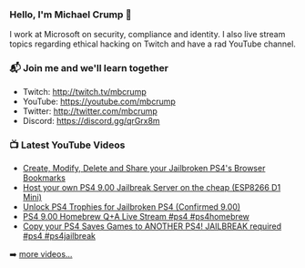 ### Hello, I'm Michael Crump 👋

I work at Microsoft on security, compliance and identity. I also live stream topics regarding ethical hacking on Twitch and have a rad YouTube channel. 

### 📬 Join me and we'll learn together

- Twitch: http://twitch.tv/mbcrump
- YouTube: https://youtube.com/mbcrump
- Twitter: http://twitter.com/mbcrump
- Discord: https://discord.gg/qrGrx8m

### 📺 Latest YouTube Videos

<!-- YOUTUBE:START -->
- [Create, Modify, Delete and Share your Jailbroken PS4&#39;s Browser Bookmarks](https://www.youtube.com/watch?v=aeIRk7yXk6c)
- [Host your own PS4 9.00 Jailbreak Server on the cheap &lpar;ESP8266 D1 Mini&rpar;](https://www.youtube.com/watch?v=SbQI_FsXdpI)
- [Unlock PS4 Trophies for Jailbroken PS4 &lpar;Confirmed 9.00&rpar;](https://www.youtube.com/watch?v=UCySq29Xyfo)
- [PS4 9.00 Homebrew Q+A Live Stream #ps4 #ps4homebrew](https://www.youtube.com/watch?v=GAK8wPLt4Tw)
- [Copy your PS4 Saves Games to ANOTHER PS4! JAILBREAK required #ps4 #ps4jailbreak](https://www.youtube.com/watch?v=yv2JDc3kzsk)
<!-- YOUTUBE:END -->

➡️ [more videos...](https://youtube.com/mbcrump)


